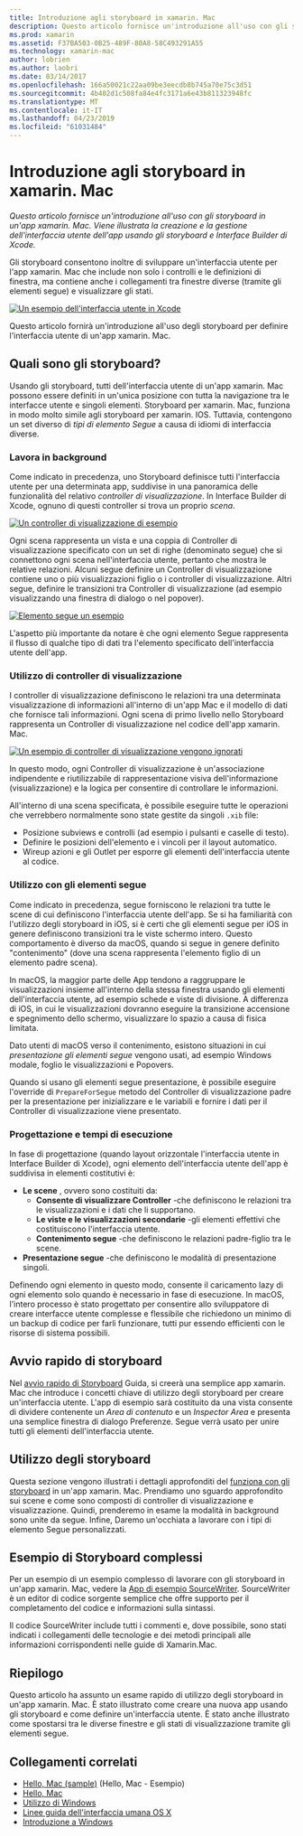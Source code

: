 ```yaml
---
title: Introduzione agli storyboard in xamarin. Mac
description: Questo articolo fornisce un'introduzione all'uso con gli storyboard in un'app xamarin. Mac. Viene descritto come creare e gestire l'interfaccia utente dell'app usando gli storyboard e Interface Builder di Xcode.
ms.prod: xamarin
ms.assetid: F37BA503-0B25-489F-80A8-58C493291A55
ms.technology: xamarin-mac
author: lobrien
ms.author: laobri
ms.date: 03/14/2017
ms.openlocfilehash: 166a50021c22aa09be3eecdb8b745a70e75c3d51
ms.sourcegitcommit: 4b402d1c508fa84e4fc3171a6e43b811323948fc
ms.translationtype: MT
ms.contentlocale: it-IT
ms.lasthandoff: 04/23/2019
ms.locfileid: "61031484"
---
```

# <a name="introduction-to-storyboards-in-xamarinmac"></a>Introduzione agli storyboard in xamarin. Mac

_Questo articolo fornisce un'introduzione all'uso con gli storyboard in un'app xamarin. Mac. Viene illustrata la creazione e la gestione dell'interfaccia utente dell'app usando gli storyboard e Interface Builder di Xcode._

Gli storyboard consentono inoltre di sviluppare un'interfaccia utente per l'app xamarin. Mac che include non solo i controlli e le definizioni di finestra, ma contiene anche i collegamenti tra finestre diverse (tramite gli elementi segue) e visualizzare gli stati.

[![](images/intro01.png "Un esempio dell'interfaccia utente in Xcode")](images/intro01.png#lightbox)

Questo articolo fornirà un'introduzione all'uso degli storyboard per definire l'interfaccia utente di un'app xamarin. Mac.

<a name="What-are-Storyboards" />

## <a name="what-are-storyboards"></a>Quali sono gli storyboard?

Usando gli storyboard, tutti dell'interfaccia utente di un'app xamarin. Mac possono essere definiti in un'unica posizione con tutta la navigazione tra le interfacce utente e singoli elementi. Storyboard per xamarin. Mac, funziona in modo molto simile agli storyboard per xamarin. IOS. Tuttavia, contengono un set diverso di _tipi di elemento Segue_ a causa di idiomi di interfaccia diverse.

<a name="Working-with-Scenes" />

### <a name="working-with-scenes"></a>Lavora in background

Come indicato in precedenza, uno Storyboard definisce tutti l'interfaccia utente per una determinata app, suddivise in una panoramica delle funzionalità del relativo _controller di visualizzazione_. In Interface Builder di Xcode, ognuno di questi controller si trova un proprio _scena_.

[![](images/intro02.png "Un controller di visualizzazione di esempio")](images/intro02.png#lightbox)

Ogni scena rappresenta un vista e una coppia di Controller di visualizzazione specificato con un set di righe (denominato segue) che si connettono ogni scena nell'interfaccia utente, pertanto che mostra le relative relazioni. Alcuni segue definire un Controller di visualizzazione contiene uno o più visualizzazioni figlio o i controller di visualizzazione. Altri segue, definire le transizioni tra Controller di visualizzazione (ad esempio visualizzando una finestra di dialogo o nel popover). 

[![](images/intro03.png "Elemento segue un esempio")](images/intro03.png#lightbox)

L'aspetto più importante da notare è che ogni elemento Segue rappresenta il flusso di qualche tipo di dati tra l'elemento specificato dell'interfaccia utente dell'app.

<a name="Working-with-View-Controllers" />

### <a name="working-with-view-controllers"></a>Utilizzo di controller di visualizzazione

I controller di visualizzazione definiscono le relazioni tra una determinata visualizzazione di informazioni all'interno di un'app Mac e il modello di dati che fornisce tali informazioni. Ogni scena di primo livello nello Storyboard rappresenta un Controller di visualizzazione nel codice dell'app xamarin. Mac.

[![](images/intro04.png "Un esempio di controller di visualizzazione vengono ignorati")](images/intro04.png#lightbox)

In questo modo, ogni Controller di visualizzazione è un'associazione indipendente e riutilizzabile di rappresentazione visiva dell'informazione (visualizzazione) e la logica per consentire di controllare le informazioni.

All'interno di una scena specificata, è possibile eseguire tutte le operazioni che verrebbero normalmente sono state gestite da singoli `.xib` file: 

 - Posizione subviews e controlli (ad esempio i pulsanti e caselle di testo).
 - Definire le posizioni dell'elemento e i vincoli per il layout automatico.
 - Wireup azioni e gli Outlet per esporre gli elementi dell'interfaccia utente al codice.

<a name="Working-with-Segues" />

### <a name="working-with-segues"></a>Utilizzo con gli elementi segue

Come indicato in precedenza, segue forniscono le relazioni tra tutte le scene di cui definiscono l'interfaccia utente dell'app. Se si ha familiarità con l'utilizzo degli storyboard in iOS, si è certi che gli elementi segue per iOS in genere definiscono transizioni tra le viste schermo intero. Questo comportamento è diverso da macOS, quando si segue in genere definito "contenimento" (dove una scena rappresenta l'elemento figlio di un elemento padre scena).

In macOS, la maggior parte delle App tendono a raggruppare le visualizzazioni insieme all'interno della stessa finestra usando gli elementi dell'interfaccia utente, ad esempio schede e viste di divisione. A differenza di iOS, in cui le visualizzazioni dovranno eseguire la transizione accensione e spegnimento dello schermo, visualizzare lo spazio a causa di fisica limitata.

Dato utenti di macOS verso il contenimento, esistono situazioni in cui _presentazione gli elementi segue_ vengono usati, ad esempio Windows modale, foglio le visualizzazioni e Popovers.

Quando si usano gli elementi segue presentazione, è possibile eseguire l'override di `PrepareForSegue` metodo del Controller di visualizzazione padre per la presentazione per inizializzare e le variabili e fornire i dati per il Controller di visualizzazione viene presentato.

<a name="Design-and-Run-Times" />

### <a name="design-and-run-times"></a>Progettazione e tempi di esecuzione

In fase di progettazione (quando layout orizzontale l'interfaccia utente in Interface Builder di Xcode), ogni elemento dell'interfaccia utente dell'app è suddivisa in elementi costitutivi è:

- **Le scene** , ovvero sono costituiti da:
    - **Consente di visualizzare Controller** -che definiscono le relazioni tra le visualizzazioni e i dati che li supportano.
    - **Le viste e le visualizzazioni secondarie** -gli elementi effettivi che costituiscono l'interfaccia utente.
    - **Contenimento segue** -che definiscono le relazioni padre-figlio tra le scene.
- **Presentazione segue** -che definiscono le modalità di presentazione singoli. 

Definendo ogni elemento in questo modo, consente il caricamento lazy di ogni elemento solo quando è necessario in fase di esecuzione. In macOS, l'intero processo è stato progettato per consentire allo sviluppatore di creare interfacce utente complesse e flessibile che richiedono un minimo di un backup di codice per farli funzionare, tutti pur essendo efficienti con le risorse di sistema possibili.

<a name="Storyboard-Quick-Start" />

## <a name="storyboard-quick-start"></a>Avvio rapido di storyboard

Nel [avvio rapido di Storyboard](~/mac/platform/storyboards/quickstart.md) Guida, si creerà una semplice app xamarin. Mac che introduce i concetti chiave di utilizzo degli storyboard per creare un'interfaccia utente. L'app di esempio sarà costituito da una vista consente di dividere contenente un _Area di contenuto_ e un _Inspector Area_ e presenta una semplice finestra di dialogo Preferenze. Segue verrà usato per unire tutti gli elementi dell'interfaccia utente.

<a name="Working-with-Storyboards" />

## <a name="working-with-storyboards"></a>Utilizzo degli storyboard

Questa sezione vengono illustrati i dettagli approfonditi del [funziona con gli storyboard](~/mac/platform/storyboards/indepth.md) in un'app xamarin. Mac. Prendiamo uno sguardo approfondito sui scene e come sono composti di controller di visualizzazione e visualizzazione. Quindi, prenderemo in esame la modalità in background sono unite da segue. Infine, Daremo un'occhiata a lavorare con i tipi di elemento Segue personalizzati. 

<a name="Complex-Storyboard-Example" />

## <a name="complex-storyboard-example"></a>Esempio di Storyboard complessi

Per un esempio di un esempio complesso di lavorare con gli storyboard in un'app xamarin. Mac, vedere la [App di esempio SourceWriter](https://developer.xamarin.com/samples/mac/SourceWriter/). SourceWriter è un editor di codice sorgente semplice che offre supporto per il completamento del codice e informazioni sulla sintassi.

Il codice SourceWriter include tutti i commenti e, dove possibile, sono stati indicati i collegamenti delle tecnologie e dei metodi principali alle informazioni corrispondenti nelle guide di Xamarin.Mac.

<a name="Summary" />

## <a name="summary"></a>Riepilogo

Questo articolo ha assunto un esame rapido di utilizzo degli storyboard in un'app xamarin. Mac. È stato illustrato come creare una nuova app usando gli storyboard e come definire un'interfaccia utente. È stato anche illustrato come spostarsi tra le diverse finestre e gli stati di visualizzazione tramite gli elementi segue.


## <a name="related-links"></a>Collegamenti correlati

- [Hello, Mac (sample)](https://developer.xamarin.com/samples/mac/Hello_Mac/) (Hello, Mac - Esempio)
- [Hello, Mac](~/mac/get-started/hello-mac.md)
- [Utilizzo di Windows](~/mac/user-interface/window.md)
- [Linee guida dell'interfaccia umana OS X](https://developer.apple.com/library/mac/documentation/UserExperience/Conceptual/OSXHIGuidelines/)
- [Introduzione a Windows](https://developer.apple.com/library/mac/documentation/Cocoa/Conceptual/WinPanel/Introduction.html#//apple_ref/doc/uid/10000031-SW1)
